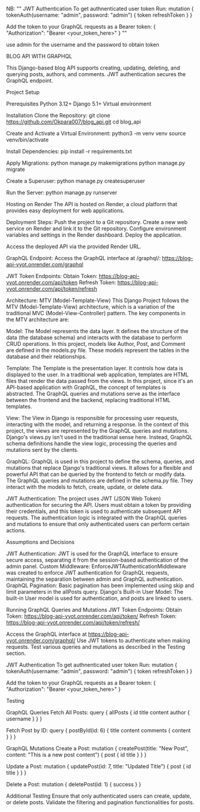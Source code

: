 NB: "" JWT Authentication
To get authnenticated user token Run:
mutation {
  tokenAuth(username: "admin", password: "admin") {
    token
    refreshToken
  }
}

Add the token to your GraphQL requests as a Bearer token:
{
  "Authorization": "Bearer <your_token_here>"
} ""

use admin for the username and the password to obtain token



BLOG API WITH GRAPHQL

This Django-based blog API supports creating, updating, deleting, and querying posts, authors, and comments. JWT authentication secures the GraphQL endpoint.

Project Setup

Prerequisites
Python 3.12+
Django 5.1+
Virtual environment

Installation
Clone the Repository:
git clone https://github.com/Okpara007/blog_api.git
cd blog_api

Create and Activate a Virtual Environment:
python3 -m venv venv
source venv/bin/activate

Install Dependencies:
pip install -r requirements.txt

Apply Migrations:
python manage.py makemigrations
python manage.py migrate

Create a Superuser:
python manage.py createsuperuser

Run the Server:
python manage.py runserver

Hosting on Render
The API is hosted on Render, a cloud platform that provides easy deployment for web applications.

Deployment Steps:
Push the project to a Git repository.
Create a new web service on Render and link it to the Git repository.
Configure environment variables and settings in the Render dashboard.
Deploy the application.

Access the deployed API via the provided Render URL.

GraphQL Endpoint:
Access the GraphQL interface at /graphql/: https://blog-api-vyot.onrender.com/graphql

JWT Token Endpoints:
Obtain Token: https://blog-api-vyot.onrender.com/api/token
Refresh Token: https://blog-api-vyot.onrender.com/api/token/refresh

Architecture: MTV (Model-Template-View)
This Django Project follows the MTV (Model-Template-View) architecture, which is a variation of the traditional MVC (Model-View-Controller) pattern. The key components in the MTV architecture are:

Model:
The Model represents the data layer. It defines the structure of the data (the database schema) and interacts with the database to perform CRUD operations.
In this project, models like Author, Post, and Comment are defined in the models.py file. These models represent the tables in the database and their relationships.

Template:
The Template is the presentation layer. It controls how data is displayed to the user. In a traditional web application, templates are HTML files that render the data passed from the views.
In this project, since it's an API-based application with GraphQL, the concept of templates is abstracted. The GraphQL queries and mutations serve as the interface between the frontend and the backend, replacing traditional HTML templates.

View:
The View in Django is responsible for processing user requests, interacting with the model, and returning a response. In the context of this project, the views are represented by the GraphQL queries and mutations.
Django's views.py isn't used in the traditional sense here. Instead, GraphQL schema definitions handle the view logic, processing the queries and mutations sent by the clients.

GraphQL:
GraphQL is used in this project to define the schema, queries, and mutations that replace Django's traditional views. It allows for a flexible and powerful API that can be queried by the frontend to fetch or modify data.
The GraphQL queries and mutations are defined in the schema.py file. They interact with the models to fetch, create, update, or delete data.

JWT Authentication:
The project uses JWT (JSON Web Token) authentication for securing the API. Users must obtain a token by providing their credentials, and this token is used to authenticate subsequent API requests.
The authentication logic is integrated with the GraphQL queries and mutations to ensure that only authenticated users can perform certain actions.

Assumptions and Decisions

JWT Authentication: JWT is used for the GraphQL interface to ensure secure access, separating it from the session-based authentication of the admin panel.
Custom Middleware: EnforceJWTAuthenticationMiddleware was created to enforce JWT authentication for GraphQL requests, maintaining the separation between admin and GraphQL authentication.
GraphQL Pagination: Basic pagination has been implemented using skip and limit parameters in the allPosts query.
Django's Built-in User Model: The built-in User model is used for authentication, and posts are linked to users.

Running GraphQL Queries and Mutations
JWT Token Endpoints:
Obtain Token: https://blog-api-vyot.onrender.com/api/token/
Refresh Token: https://blog-api-vyot.onrender.com/api/token/refresh/

Access the GraphQL interface at https://blog-api-vyot.onrender.com/graphql/
Use JWT tokens to authenticate when making requests.
Test various queries and mutations as described in the Testing section.

JWT Authentication
To get authnenticated user token Run:
mutation {
  tokenAuth(username: "admin", password: "admin") {
    token
    refreshToken
  }
}

Add the token to your GraphQL requests as a Bearer token:
{
  "Authorization": "Bearer <your_token_here>"
}

Testing

GraphQL Queries
Fetch All Posts:
query {
  allPosts {
    id
    title
    content
    author {
      username
    }
  }
}

Fetch Post by ID:
query {
  postById(id: 6) {
    title
    content
    comments {
      content
    }
  }
}

GraphQL Mutations
Create a Post:
mutation {
  createPost(title: "New Post", content: "This is a new post content") {
    post {
      id
      title
    }
  }
}

Update a Post:
mutation {
  updatePost(id: 7, title: "Updated Title") {
    post {
      id
      title
    }
  }
}

Delete a Post:
mutation {
  deletePost(id: 1) {
    success
  }
}

Additional Testing
Ensure that only authenticated users can create, update, or delete posts.
Validate the filtering and pagination functionalities for posts.





